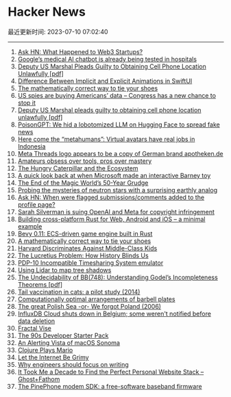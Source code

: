 # Hacker News

最近更新时间: 2023-07-10 07:02:40

--- 
1. [Ask HN: What Happened to Web3 Startups?](https://news.ycombinator.com/item?id=36655816) 
2. [Google’s medical AI chatbot is already being tested in hospitals](https://www.theverge.com/2023/7/8/23788265/google-med-palm-2-mayo-clinic-chatbot-bard-chatgpt) 
3. [Deputy US Marshal Pleads Guilty to Obtaining Cell Phone Location Unlawfully [pdf]](https://oig.justice.gov/sites/default/files/2023-07/06-30-2023b.pdf) 
4. [Difference Between Implicit and Explicit Animations in SwiftUI](https://holyswift.app/difference-between-implicit-and-explicit-animations-in-swiftui/) 
5. [The mathematically correct way to tie your shoes](https://bigthink.com/starts-with-a-bang/math-tie-shoes-correct/) 
6. [US spies are buying Americans’ data – Congress has a new chance to stop it](https://www.wired.com/story/ndaa-2023-davidson-jacobs-fourth-amendment/) 
7. [Deputy US Marshal pleads guilty to obtaining cell phone location unlawfully [pdf]](https://oig.justice.gov/sites/default/files/2023-07/06-30-2023b.pdf) 
8. [PoisonGPT: We hid a lobotomized LLM on Hugging Face to spread fake news](https://blog.mithrilsecurity.io/poisongpt-how-we-hid-a-lobotomized-llm-on-hugging-face-to-spread-fake-news/) 
9. [Here come the “metahumans”: Virtual avatars have real jobs in Indonesia](https://restofworld.org/2023/metahumans-go-mainstream-indonesia/) 
10. [Meta Threads logo appears to be a copy of German brand apotheken.de](https://old.reddit.com/r/Design/comments/14uzurq/threads_logo_appears_to_be_a_copy_of_german_brand/) 
11. [Amateurs obsess over tools, pros over mastery](https://adamsinger.substack.com/p/amateurs-obsess-over-tools-pros-over) 
12. [The Hungry Caterpillar and the Ecosystem](https://nautil.us/the-very-hungry-caterpillar-and-the-ecosystem-352590/) 
13. [A quick look back at when Microsoft made an interactive Barney toy](https://www.neowin.net/news/a-quick-look-back-at-when-microsoft-made-an-interactive-barney-toy/) 
14. [The End of the Magic World’s 50-Year Grudge](https://www.nytimes.com/2023/07/08/business/uri-geller-magic-deep-fakes.html) 
15. [Probing the mysteries of neutron stars with a surprising earthly analog](https://arstechnica.com/science/2023/07/probing-the-mysteries-of-neutron-stars-with-a-surprising-earthly-analog/) 
16. [Ask HN: When were flagged submissions/comments added to the profile page?](https://news.ycombinator.com/item?id=36657663) 
17. [Sarah Silverman is suing OpenAI and Meta for copyright infringement](https://www.theverge.com/2023/7/9/23788741/sarah-silverman-openai-meta-chatgpt-llama-copyright-infringement-chatbots-artificial-intelligence-ai) 
18. [Building cross-platform Rust for Web, Android and iOS – a minimal example](https://www.artificialworlds.net/blog/2022/07/06/building-cross-platform-rust-for-web-android-and-ios-a-minimal-example/) 
19. [Bevy 0.11: ECS-driven game engine built in Rust](https://bevyengine.org/news/bevy-0-11/) 
20. [A mathematically correct way to tie your shoes](https://bigthink.com/starts-with-a-bang/math-tie-shoes-correct/) 
21. [Harvard Discriminates Against Middle-Class Kids](https://www.wsj.com/articles/harvard-discriminates-against-middle-class-kids-legacy-admissions-court-85cf4503) 
22. [The Lucretius Problem: How History Blinds Us](https://fs.blog/lucretius-problem/) 
23. [PDP-10 Incompatible Timesharing System emulator](https://github.com/PDP-10/its) 
24. [Using Lidar to map tree shadows](https://tedpiotrowski.svbtle.com/using-lidar-for-tree-shadows-in-shademap) 
25. [The Undecidability of BB(748): Understanding Godel’s Incompleteness Theorems [pdf]](https://www.ingo-blechschmidt.eu/assets/bachelor-thesis-undecidability-bb748.pdf) 
26. [Tail vaccination in cats: a pilot study (2014)](https://pubmed.ncbi.nlm.nih.gov/24108201/) 
27. [Computationally optimal arrangements of barbell plates](https://jacobbrazeal.wordpress.com/2023/07/09/computationally-optimal-sequences-of-barbell-plates/) 
28. [The great Polish Sea -or- We forgot Poland (2006)](https://devblogs.microsoft.com/oldnewthing/20061027-00/?p=29213) 
29. [InfluxDB Cloud shuts down in Belgium; some weren't notified before data deletion](https://community.influxdata.com/t/getting-weird-results-from-gcp-europe-west1/30615) 
30. [Fractal Vise](https://airgraver.com/fractal-vise.htm) 
31. [The 90s Developer Starter Pack](https://retrocoding.net/the-90s-developer-starter-pack) 
32. [An Alerting Vista of macOS Sonoma](https://furbo.org/2023/07/09/an-alerting-vista-of-sonoma/) 
33. [Clojure Plays Mario](https://blog.phronemophobic.com/mairio.html) 
34. [Let the Internet Be Grimy](https://tedium.co/2023/07/08/threads-social-media-brand-safety/) 
35. [Why engineers should focus on writing](https://www.yieldcode.blog/post/why-engineers-should-write/) 
36. [It Took Me a Decade to Find the Perfect Personal Website Stack – Ghost+Fathom](https://davidgomes.com/it-took-me-a-decade-to-find-the-perfect-personal-website-stack/) 
37. [The PinePhone modem SDK: a free-software baseband firmware](https://github.com/the-modem-distro/pinephone_modem_sdk) 
